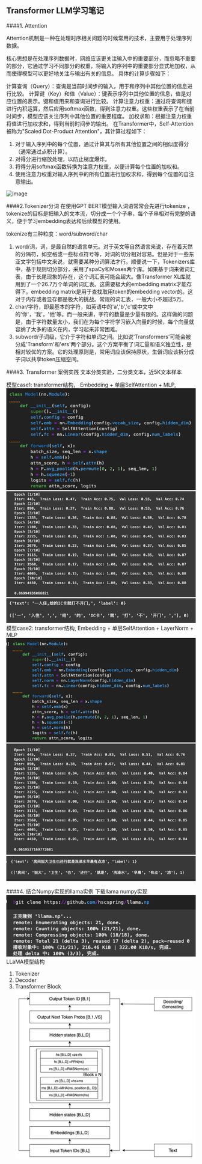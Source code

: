 ## Transformer LLM学习笔记
####1. Attention

Attention机制是一种在处理时序相关问题的时候常用的技术，主要用于处理序列数据。

核心思想是在处理序列数据时，网络应该更关注输入中的重要部分，而忽略不重要的部分，它通过学习不同部分的权重，将输入的序列中的重要部分显式地加权，从而使得模型可以更好地关注与输出有关的信息。
具体的计算步骤如下：

计算查询（Query）：查询是当前时间步的输入，用于和序列中其他位置的信息进行比较。
计算键（Key）和值（Value）：键表示序列中其他位置的信息，值是对应位置的表示。键和值用来和查询进行比较。
计算注意力权重：通过将查询和键进行内积运算，然后应用softmax函数，得到注意力权重。这些权重表示了在当前时间步，模型应该关注序列中其他位置的重要程度。
加权求和：根据注意力权重将值进行加权求和，得到当前时间步的输出。
在Transformer中，Self-Attention 被称为"Scaled Dot-Product Attention"，其计算过程如下：
  1) 对于输入序列中的每个位置，通过计算其与所有其他位置之间的相似度得分（通常通过点积计算）。
  2) 对得分进行缩放处理，以防止梯度爆炸。
  3) 将得分用softmax函数转换为注意力权重，以便计算每个位置的加权和。
  4) 使用注意力权重对输入序列中的所有位置进行加权求和，得到每个位置的自注意输出。
 
![image](https://github.com/tonywang-sh/Learning_Notes_about_Sora/assets/731029/82566159-ffab-4e64-8965-38f71dbbae30)



####2.Tokenizer分词
在使用GPT BERT模型输入词语常常会先进行tokenize ，tokenize的目标是把输入的文本流，切分成一个个子串，每个子串相对有完整的语义，便于学习embedding表达和后续模型的使用。

tokenize有三种粒度：word/subword/char

1) word/词，词，是最自然的语言单元。对于英文等自然语言来说，存在着天然的分隔符，如空格或一些标点符号等，对词的切分相对容易。但是对于一些东亚文字包括中文来说，就需要某种分词算法才行。顺便说一下，Tokenizers库中，基于规则切分部分，采用了spaCy和Moses两个库。如果基于词来做词汇表，由于长尾现象的存在，这个词汇表可能会超大。像Transformer XL库就用到了一个26.7万个单词的词汇表。这需要极大的embedding matrix才能存得下。embedding matrix是用于查找取用token的embedding vector的。这对于内存或者显存都是极大的挑战。常规的词汇表，一般大小不超过5万。
2) char/字符，即最基本的字符，如英语中的'a','b','c'或中文中的'你'，'我'，'他'等。而一般来讲，字符的数量是少量有限的。这样做的问题是，由于字符数量太小，我们在为每个字符学习嵌入向量的时候，每个向量就容纳了太多的语义在内，学习起来非常困难。
3) subword/子词级，它介于字符和单词之间。比如说'Transformers'可能会被分成'Transform'和'ers'两个部分。这个方案平衡了词汇量和语义独立性，是相对较优的方案。它的处理原则是，常用词应该保持原状，生僻词应该拆分成子词以共享token压缩空间。


####3. Transformer 案例实践
文本分类实验，二分类文本，近5K文本样本

模型case1: transformer结构， Embedding + 单层SelfAttention + MLP, 
![img.png](img-case1-0.png)
![img.png](img-case1-1.png)
![img.png](img-case-1-2.png)
模型case2: transformer结构, Embedding + 单层SelfAttention + LayerNorm + MLP
![img.png](img-case2-0.png)
![img.png](img-case2-1.png)
![img.png](img-case2-2.png)

####4. 结合Numpy实现的llama实例
下载llama numpy实现
![img.png](img-3.png)
LLaMA模型结构

 1) Tokenizer
 2) Decoder
 3) Transformer Block
![img.png](img-llm-arch.png)
